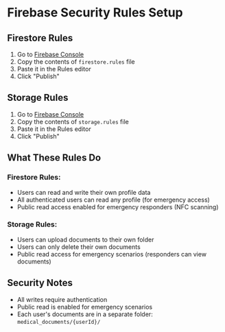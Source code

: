 # Firebase Security Rules Setup

## Firestore Rules

1. Go to [Firebase Console](https://console.firebase.google.com/project/tagit-emergency/firestore/rules)
2. Copy the contents of `firestore.rules` file
3. Paste it in the Rules editor
4. Click "Publish"

## Storage Rules

1. Go to [Firebase Console](https://console.firebase.google.com/project/tagit-emergency/storage/rules)
2. Copy the contents of `storage.rules` file
3. Paste it in the Rules editor
4. Click "Publish"

## What These Rules Do

### Firestore Rules:
- Users can read and write their own profile data
- All authenticated users can read any profile (for emergency access)
- Public read access enabled for emergency responders (NFC scanning)

### Storage Rules:
- Users can upload documents to their own folder
- Users can only delete their own documents
- Public read access for emergency scenarios (responders can view documents)

## Security Notes

- All writes require authentication
- Public read is enabled for emergency scenarios
- Each user's documents are in a separate folder: `medical_documents/{userId}/`
